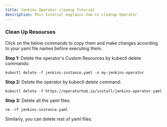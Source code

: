 ```yaml
---
title: Jenkins Operator cleanup Tutorial
description: This tutorial explains how to cleanup Operator
---
```



### Clean Up Resourses

Click on the below commands to copy them and make changes according to your yaml file names before executing them.

**Step 1:** Delete the operator's Custom Resources by kubectl delete commands:

 ```copycommand
 kubectl delete -f jenkins-instance.yaml -n my-jenkins-operator
 ```

**Step 2:** Delete the operator by kubectl delete command:

 ```copycommand
 kubectl delete -f https://operatorhub.io/install/jenkins-operator.yaml
 ```

**Step 3:** Delete all the yaml files:

  ```copycommand
  rm -rf jenkins-instance.yaml
  ```

  Similarly, you can delete rest of yaml files.

